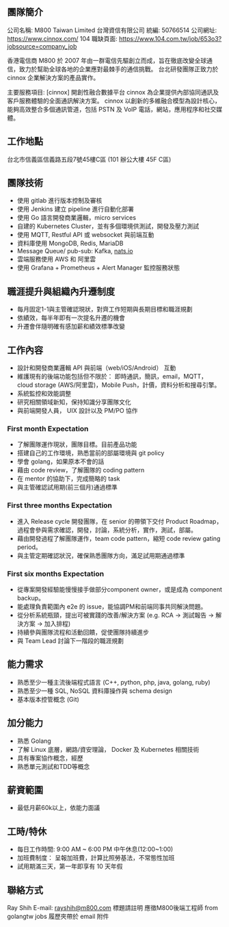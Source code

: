 ## 團隊簡介

公司名稱:
M800 Taiwan Limited 台灣資信有限公司
統編: 50766514
公司網址: https://www.cinnox.com/
104 職缺頁面: https://www.104.com.tw/job/653o3?jobsource=company_job

香港電信商 M800 於 2007 年由一群電信先驅創立而成，旨在徹底改變全球通信，致力於幫助全球各地的企業應對最棘手的通信挑戰。
台北研發團隊正致力於 cinnox 企業解決方案的產品實作。

主要服務項目:
[cinnox]
開創性融合數據平台 cinnox 為企業提供內部協同通訊及客戶服務體驗的全面通訊解決方案。
cinnox 以創新的多維融合模型為設計核心，能夠高效整合多個通訊管道，包括 PSTN 及 VoIP 電話，網站，應用程序和社交媒體。

## 工作地點

台北市信義區信義路五段7號45樓C區 (101 辦公大樓 45F C區)

## 團隊技術

* 使用 gitlab 進行版本控制及審核
* 使用 Jenkins 建立 pipeline 進行自動化部署
* 使用 Go 語言開發商業邏輯，micro services
* 自建的 Kubernetes Cluster，並有多個環境供測試，開發及壓力測試
* 使用 MQTT, Restful API 或 websocket 與前端互動
* 資料庫使用 MongoDB, Redis, MariaDB
* Message Queue/ pub-sub: Kafka, [nats.io](https://nats.io/)
* 雲端服務使用 AWS 和 阿里雲
* 使用 Grafana + Prometheus + Alert Manager 監控服務狀態

## 職涯提升與組織內升遷制度

* 每月固定1-1與主管確認現狀，對齊工作短期與長期目標和職涯規劃
* 依績效，每半年即有一次提名升遷的機會
* 升遷會伴隨明確有感加薪和績效標準改變

## 工作內容

* 設計和開發商業邏輯 API 與前端（web/iOS/Android） 互動
* 維護現有的後端功能包括但不限於： 即時通訊，簡訊，email，MQTT，cloud storage (AWS/阿里雲)，Mobile Push，計價，資料分析和搜尋引擎。
* 系統監控和效能調整
* 研究相關領域新知，保持知識分享團隊文化
* 與前端開發人員， UIX 設計以及 PM/PO 協作

### First month Expectation

* 了解團隊運作現狀，團隊目標。目前產品功能
* 搭建自己的工作環境，熟悉當前的部屬環境與 git policy
* 學會 golang，如果原本不會的話
* 藉由 code review，了解團隊的 coding pattern
* 在 mentor 的協助下，完成簡略的 task
* 與主管確認試用期(前三個月)通過標準

### First three months Expectation

* 進入 Release cycle 開發團隊，在 senior 的帶領下交付 Product Roadmap，過程會參與需求確認，開發，討論，系統分析，實作，測試，部屬。
* 藉由開發過程了解團隊運作，team code pattern，縮短 code review gating period。
* 與主管定期確認狀況，確保熟悉團隊方向，滿足試用期通過標準

### First six months  Expectation

* 從專案開發經驗能慢慢接手做部分component owner，或是成為 component backup。
* 能處理負責範圍內 e2e 的 issue，能協調PM和前端同事共同解決問題。
* 從分析系統瓶頸，提出可被實踐的改善/解決方案 (e.g. RCA → 測試報告 → 解決方案 → 加入排程)
* 持續參與團隊流程和活動回饋，促使團隊持續進步
* 與 Team Lead 討論下一階段的職涯規劃

## 能力需求

* 熟悉至少一種主流後端程式語言 (C++, python, php, java, golang, ruby)
* 熟悉至少一種 SQL, NoSQL 資料庫操作與 schema design
* 基本版本控管概念 (Git)

## 加分能力

* 熟悉 Golang
* 了解 Linux 底層，網路/資安理論， Docker 及 Kubernetes 相關技術
* 具有專案協作概念，經歷
* 熟悉單元測試和TDD等概念

## 薪資範圍

* 最低月薪60k以上，依能力面議

## 工時/特休

* 每日工作時間: 9:00 AM ~ 6:00 PM  中午休息(12:00~1:00)
* 加班費制度： 呈報加班費，計算比照勞基法，不常態性加班
* 試用期滿三天，第一年即享有 10 天年假

## 聯絡方式

Ray Shih
E-mail: rayshih@m800.com
標題請註明 應徵M800後端工程師 from golangtw jobs
履歷夾帶於 email 附件
